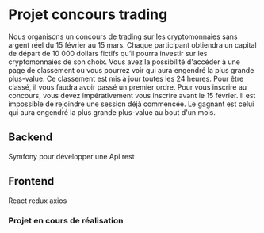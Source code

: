 # Projet concours trading
Nous organisons un concours de trading sur les cryptomonnaies sans argent réel du 15 février au 15 mars.
Chaque participant obtiendra un capital de départ de 10 000 dollars fictifs qu’il pourra investir sur les cryptomonnaies de son choix. Vous avez la possibilité d'accéder à une page de classement ou vous pourrez voir qui aura engendré la plus grande plus-value. Ce classement est mis à jour toutes les 24 heures. Pour être classé, il vous faudra avoir passé un premier ordre. Pour vous inscrire au concours, vous devez impérativement vous inscrire avant le 15 février. Il est impossible de rejoindre une session déjà commencée.
Le gagnant est celui qui aura engendré la plus grande plus-value au bout d'un mois.

## Backend
Symfony pour développer une Api rest

## Frontend
React redux axios

### Projet en cours de réalisation